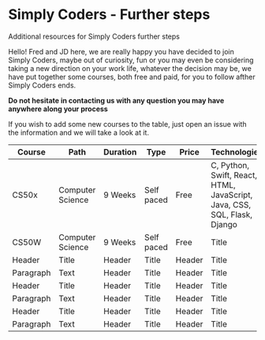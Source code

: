 # Simply Coders - Further steps
Additional resources for Simply Coders further steps

Hello! Fred and JD here, we are really happy you have decided to join Simply Coders, maybe out of curiosity, fun or you may even be considering taking a new direction on your work life, whatever the decision may be, we have put together some courses, both free and paid, for you to follow afther Simply Coders ends.

**Do not hesitate in contacting us with any question you may have anywhere along your process**

If you wish to add some new courses to the table, just open an issue with the information and we will take a look at it.

| Course | Path | Duration | Type | Price | Technologies | Link |
| ------ | ---- | -------- | ---- | ----- | ------------ | ---- |
| CS50x | Computer Science | 9 Weeks | Self paced | Free | C, Python, Swift, React, HTML, JavaScript, Java, CSS, SQL, Flask, Django | [Link](https://cs50.harvard.edu/college/2022/spring/) |
| CS50W | Computer Science | 9 Weeks | Self paced | Free | Title | [Link]() |
| Header | Title | Header | Title | Header | Title | [Link]() |
| Paragraph | Text | Header | Title | Header | Title | [Link]() |
| Header | Title | Header | Title | Header | Title | [Link]() |
| Paragraph | Text | Header | Title | Header | Title | [Link]() |
| Header | Title | Header | Title | Header | Title | [Link]() |
| Paragraph | Text | Header | Title | Header | Title | [Link]() |

